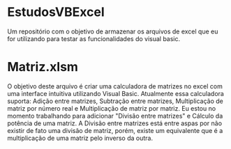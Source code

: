 # EstudosVBExcel
Um repositório com o objetivo de armazenar os arquivos de excel que eu for utilizando para testar as funcionalidades do visual basic.

# Matriz.xlsm
O objetivo deste arquivo é criar uma calculadora de matrizes no excel com uma interface intuitiva utilizando Visual Basic. Atualmente essa calculadora suporta: Adição entre matrizes, Subtração entre matrizes, Multiplicação de matriz por número real e Multiplicação de matriz por matriz. Eu estou no momento trabalhando para adicionar "Divisão entre matrizes" e Cálculo da potência de uma matriz. A Divisão entre matrizes está entre aspas por não existir de fato uma divisão de matriz, porém, existe um equivalente que é a multiplicação de uma matriz pelo inverso da outra.